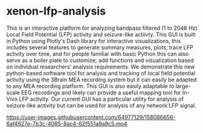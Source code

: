 # xenon-lfp-analysis
This is an interactive platform for analyzing bandpass filtered (1 to 2048 Hz) Local Field Potential (LFP) activity and seizure-like actiivty. This GUI is built in Python using Plotly's Dash library for interactive visualizations, this includes several features to generate summary measures, plots, trace LFP activity over time, and for people familiar with basic Python this can also serve as a boiler plate to customize, add functions and visualization based on individual researchers’ analysis requirements. We demonstrate this new python-based software tool for analysis and tracking of local field potential activity using the 3Brain MEA recording system but it can easily be adapted to any MEA recording platform. This GUI is also easily adaptable to large-scale EEG recordings and likely can provide a useful mapping tool for In-Vivo LFP activity.  Our current GUI has a particular utility for analysis of seizure-like activity but can be used for analysis of any network LFP signal. 


https://user-images.githubusercontent.com/64977129/158086656-6af4627e-7b3c-4085-8ac4-62f551a9a9c5.mp4

